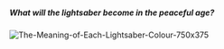 ##### What will the lightsaber become in the peaceful age?
<img src="C:\Users\86186\Desktop\The-Meaning-of-Each-Lightsaber-Colour-750x375.png" alt="The-Meaning-of-Each-Lightsaber-Colour-750x375"  />

